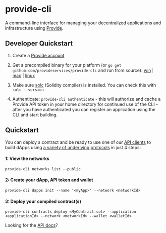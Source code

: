 # provide-cli

A command-line interface for managing your decentralized applications and infrastructure using [Provide](https://provide.services).

## Developer Quickstart

1. Create a [Provide account](https://dawn.provide.services/sign-up)

2. Get a precompiled binary for your platform (or `go get github.com/provideservices/provide-cli` and run from source): [win](https://github.com/provideservices/provide-cli/tree/dev/bin/windows) | [mac](https://github.com/provideservices/provide-cli/tree/dev/bin/osx) | [linux](https://github.com/provideservices/provide-cli/tree/dev/bin/linux)

3. Make sure [solc](https://solidity.readthedocs.io/en/latest/installing-solidity.html) (Solidity compiler) is installed. You can check this with `solc --version`

4. Authenticate: `provide-cli authenticate` - this will authorize and cache a Provide API token in your home directory for continued use of the CLI - after you have authenticated you can register an application using the CLI and start building.

## Quickstart

You can deploy a contract and be ready to use one of our [API clients](https://github.com/provideservices) to build dApps using [a variety of underlying protocols](https://github.com/providenetwork/node) in just 4 steps: 

#### 1: View the networks
```provide-cli networks list --public```

#### 2: Create your dApp, API token and wallet
```provide-cli dapps init --name '<myApp>' --network <networkId>```

#### 3: Deploy your compiled contract(s)
```provide-cli contracts deploy <MyContract.sol> --application <applicationId> --network <networkId> --wallet <walletId>```  

Looking for the [API docs](https://docs.provide.services)?
